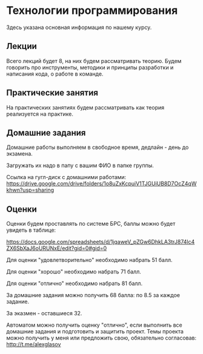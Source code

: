 # Технологии программирования

Здесь указана основная информация по нашему курсу.

## Лекции

Всего лекций будет 8, на них будем рассматривать теорию. Будем говорить про инструменты, методики и принципы разработки и написания кода, о работе в команде.

## Практические занятия

На практических занятиях будем рассматривать как теория реализуется на практике.

## Домашние задания

Домашние работы выполняем в свободное время, дедлайн - день до экзамена.

Загружать их надо в папу с вашим ФИО в папке группы.

Ссылка на гугл-диск с домашними работами:
https://drive.google.com/drive/folders/1o8uZxKcpuiV1TJGUiUB8D7OcZ4qWkhwn?usp=sharing

## Оценки

Оценки будем проставлять по системе БРС, баллы можно будет увидеть в таблице:

https://docs.google.com/spreadsheets/d/1jqaweV_pZGw6DhkLA3trJ874lc4ZX6SbXaJ6oURUNxE/edit?gid=0#gid=0

Для оценки "удовлетворительно" необходимо набрать 51 балл.

Для оценки "хорошо" необходимо набрать 71 балл.

Для оценки "отлично" необходимо набрать 81 балл.

За домашние задания можно получить 68 балла: по 8.5 за каждое задание.

За эказмен - оставшиеся 32.

Автоматом можно получить оценку "отлично", если выполнить все домашние задания и подготовить и защитить проект. Темы проекта можно получить у меня или предложить свою, обязательно согласовав: http://t.me/alexglasov

